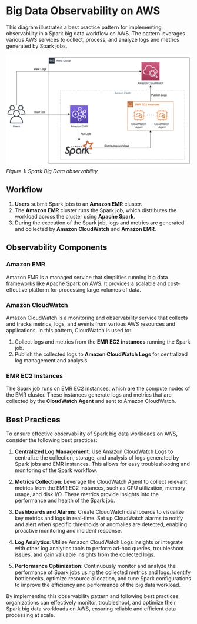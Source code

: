 # Big Data Observability on AWS

This diagram illustrates a best practice pattern for implementing observability in a Spark big data workflow on AWS. The pattern leverages various AWS services to collect, process, and analyze logs and metrics generated by Spark jobs.

![Spark Bigdata](./images/spark.png)
*Figure 1: Spark Big Data observability*

## Workflow

1. **Users** submit Spark jobs to an **Amazon EMR** cluster.
2. The **Amazon EMR** cluster runs the Spark job, which distributes the workload across the cluster using **Apache Spark**.
3. During the execution of the Spark job, logs and metrics are generated and collected by **Amazon CloudWatch** and **Amazon EMR**.

## Observability Components

### Amazon EMR

Amazon EMR is a managed service that simplifies running big data frameworks like Apache Spark on AWS. It provides a scalable and cost-effective platform for processing large volumes of data.

### Amazon CloudWatch

Amazon CloudWatch is a monitoring and observability service that collects and tracks metrics, logs, and events from various AWS resources and applications. In this pattern, CloudWatch is used to:

1. Collect logs and metrics from the **EMR EC2 instances** running the Spark job.
2. Publish the collected logs to **Amazon CloudWatch Logs** for centralized log management and analysis.

### EMR EC2 Instances

The Spark job runs on EMR EC2 instances, which are the compute nodes of the EMR cluster. These instances generate logs and metrics that are collected by the **CloudWatch Agent** and sent to Amazon CloudWatch.

## Best Practices

To ensure effective observability of Spark big data workloads on AWS, consider the following best practices:

1. **Centralized Log Management**: Use Amazon CloudWatch Logs to centralize the collection, storage, and analysis of logs generated by Spark jobs and EMR instances. This allows for easy troubleshooting and monitoring of the Spark workflow.

2. **Metrics Collection**: Leverage the CloudWatch Agent to collect relevant metrics from the EMR EC2 instances, such as CPU utilization, memory usage, and disk I/O. These metrics provide insights into the performance and health of the Spark job.

3. **Dashboards and Alarms**: Create CloudWatch dashboards to visualize key metrics and logs in real-time. Set up CloudWatch alarms to notify and alert when specific thresholds or anomalies are detected, enabling proactive monitoring and incident response.

4. **Log Analytics**: Utilize Amazon CloudWatch Logs Insights or integrate with other log analytics tools to perform ad-hoc queries, troubleshoot issues, and gain valuable insights from the collected logs.

5. **Performance Optimization**: Continuously monitor and analyze the performance of Spark jobs using the collected metrics and logs. Identify bottlenecks, optimize resource allocation, and tune Spark configurations to improve the efficiency and performance of the big data workload.

By implementing this observability pattern and following best practices, organizations can effectively monitor, troubleshoot, and optimize their Spark big data workloads on AWS, ensuring reliable and efficient data processing at scale.